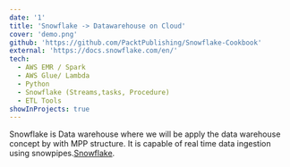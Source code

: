 ```yaml
---
date: '1'
title: 'Snowflake -> Datawarehouse on Cloud'
cover: 'demo.png'
github: 'https://github.com/PacktPublishing/Snowflake-Cookbook'
external: 'https://docs.snowflake.com/en/'
tech:
  - AWS EMR / Spark
  - AWS Glue/ Lambda
  - Python
  - Snowflake (Streams,tasks, Procedure)
  - ETL Tools
showInProjects: true
---
```


Snowflake is Data warehouse where we will be apply the data warehouse concept by with MPP structure. It is capable of real time data ingestion using snowpipes.[Snowflake](https://docs.snowflake.com/en/).
